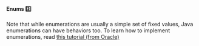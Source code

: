 <div id="title">

#### Enums :two:

</div>

<div id="body">

Note that while enumerations are usually a simple set of fixed values, Java enumerations can have behaviors too. To learn how to implement enumerations, read [this tutorial (from Oracle)](https://docs.oracle.com/javase/tutorial/java/javaOO/enum.html)

</div>

<div id="extras">
</div>